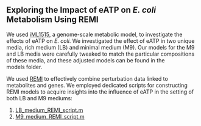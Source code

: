 ## Exploring the Impact of eATP on _E. coli_ Metabolism Using REMI

We used [iML1515](http://bigg.ucsd.edu/models/iML1515), a genome-scale metabolic model, to investigate the effects of eATP on _E. coli_. We investigated the effect of eATP in two unique media, rich medium (LB) and minimal medium (M9). Our models for the M9 and LB media were carefully tweaked to match the particular compositions of these media, and these adjusted models can be found in the models folder.

We used [REMI](https://journals.plos.org/ploscompbiol/article?id=10.1371/journal.pcbi.1007036) to effectively combine perturbation data linked to metabolites and genes. We employed dedicated scripts for constructing REMI models to acquire insights into the influence of eATP in the setting of both LB and M9 mediums:

1. [LB_medium_REMI_script.m](https://github.com/vpandey-om/eATPMets/blob/main/codes/matlabscript/LB_medium_REMI_script.m)
2. [M9_medium_REMI_script.m](https://github.com/vpandey-om/eATPMets/blob/main/codes/matlabscript/M9_medium_REMI_script.m)

